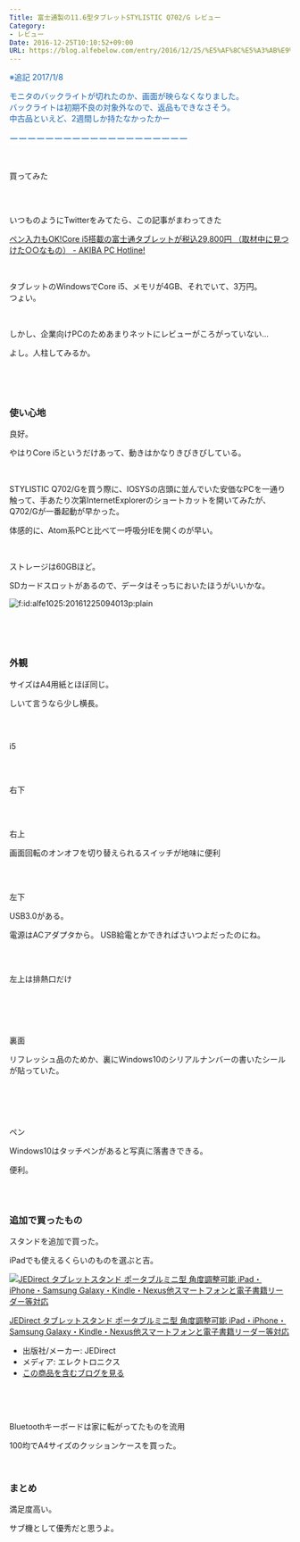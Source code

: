 ```yaml
---
Title: 富士通製の11.6型タブレットSTYLISTIC Q702/G レビュー
Category:
- レビュー
Date: 2016-12-25T10:10:52+09:00
URL: https://blog.alfebelow.com/entry/2016/12/25/%E5%AF%8C%E5%A3%AB%E9%80%9A%E8%A3%BD%E3%81%AE11.6%E5%9E%8B%E3%82%BF%E3%83%96%E3%83%AC%E3%83%83%E3%83%88STYLISTIC_Q702/G_%E3%83%AC%E3%83%93%E3%83%A5%E3%83%BC_1
---
```


<p><span style="color: #1464b3;">※追記 2017/1/8</span></p>
<p><span style="color: #1464b3;"> モニタのバックライトが切れたのか、画面が映らなくなりました。</span><br /><span style="color: #1464b3;">バックライトは初期不良の対象外なので、返品もできなさそう。</span><br /><span style="color: #1464b3;">中古品といえど、2週間しか持たなかったかー</span></p>
<p><span style="color: #1464b3;"><span style="font-family: 'Helvetica Neue', Helvetica, Arial, 'ヒラギノ角ゴ Pro W3', 'Hiragino Kaku Gothic Pro', メイリオ, Meiryo, 'ＭＳ Ｐゴシック', 'MS PGothic', sans-serif; font-size: 16px; font-style: normal; font-variant-ligatures: normal; font-variant-caps: normal; font-weight: normal; letter-spacing: normal; orphans: 2; text-align: start; text-indent: 0px; text-transform: none; white-space: normal; widows: 2; word-spacing: 0px; -webkit-text-stroke-width: 0px; background-color: #ffffff; float: none; display: inline !important;">ーーーーーーーーーー</span><span style="font-family: 'Helvetica Neue', Helvetica, Arial, 'ヒラギノ角ゴ Pro W3', 'Hiragino Kaku Gothic Pro', メイリオ, Meiryo, 'ＭＳ Ｐゴシック', 'MS PGothic', sans-serif; font-size: 16px; font-style: normal; font-variant-ligatures: normal; font-variant-caps: normal; font-weight: normal; letter-spacing: normal; orphans: 2; text-align: start; text-indent: 0px; text-transform: none; white-space: normal; widows: 2; word-spacing: 0px; -webkit-text-stroke-width: 0px; background-color: #ffffff; float: none; display: inline !important;">ーーーーーーーーーー</span></span></p>
<p> </p>
<p>買ってみた</p>
<p><img class="magnifiable" src="https://cdn-ak2.f.st-hatena.com/images/fotolife/a/alfe1025/20010222/20010222125230.jpg" alt="" /></p>
<p> </p>
<p>いつものようにTwitterをみてたら、この記事がまわってきた</p>
<p><a href="http://akiba-pc.watch.impress.co.jp/docs/wakiba/find/1035674.html">ペン入力もOK!Core i5搭載の富士通タブレットが税込29,800円 （取材中に見つけた○○なもの） - AKIBA PC Hotline!</a></p>
<p> </p>
<p>タブレットのWindowsでCore i5、メモリが4GB、それでいて、3万円。<br />つょい。</p>
<p> </p>
<p>しかし、企業向けPCのためあまりネットにレビューがころがっていない...</p>
<p>よし。人柱してみるか。</p>
<p> </p>
<p><!-- more --></p>
<p> </p>

### 使い心地

<p>良好。</p>
<p>やはりCore i5というだけあって、動きはかなりきびきびしている。</p>
<p> </p>
<p>STYLISTIC Q702/Gを買う際に、IOSYSの店頭に並んでいた安価なPCを一通り触って、手あたり次第InternetExplorerのショートカットを開いてみたが、Q702/Gが一番起動が早かった。</p>
<p>体感的に、Atom系PCと比べて一呼吸分IEを開くのが早い。</p>
<p> </p>
<p>ストレージは60GBほど。</p>
<p>SDカードスロットがあるので、データはそっちにおいたほうがいいかな。</p>
<p><img class="hatena-fotolife" title="f:id:alfe1025:20161225094013p:plain" src="https://cdn-ak.f.st-hatena.com/images/fotolife/a/alfe1025/20161225/20161225094013.png" alt="f:id:alfe1025:20161225094013p:plain" /></p>
<p> </p>
<p> </p>

### 外観

<p>サイズはA4用紙とほぼ同じ。</p>
<p>しいて言うなら少し横長。</p>
<p><img class="magnifiable" src="https://cdn-ak2.f.st-hatena.com/images/fotolife/a/alfe1025/20010222/20010222125240.jpg" alt="" /></p>
<p> </p>
<p>i5</p>
<p><img class="magnifiable" src="https://cdn-ak2.f.st-hatena.com/images/fotolife/a/alfe1025/20010222/20010222125250.jpg" alt="" /></p>
<p> </p>
<p>右下</p>
<p><img class="magnifiable" src="https://cdn-ak2.f.st-hatena.com/images/fotolife/a/alfe1025/20010222/20010222125300.jpg" alt="" /></p>
<p> </p>
<p>右上</p>
<p>画面回転のオンオフを切り替えられるスイッチが地味に便利</p>
<p><img class="magnifiable" src="https://cdn-ak2.f.st-hatena.com/images/fotolife/a/alfe1025/20010222/20010222125310.jpg" alt="" /></p>
<p> </p>
<p>左下</p>
<p>USB3.0がある。</p>
<p>電源はACアダプタから。 USB給電とかできればさいつよだったのにね。</p>
<p><img class="magnifiable" src="https://lh3.googleusercontent.com/-yK6l8dLtha8/WF8YPF4LYzI/AAAAAAAAXRk/BOnf5IckH3YWWVn9Yw3CEkZgXKxghW4LACKgB/s1024/DSC00655_Ink_LI.jpg" alt="" /></p>
<p> </p>
<p>左上は排熱口だけ</p>
<p><img class="magnifiable" src="https://cdn-ak2.f.st-hatena.com/images/fotolife/a/alfe1025/20010222/20010222125330.jpg" alt="" /></p>
<p> </p>
<p> </p>
<p>裏面</p>
<p>リフレッシュ品のためか、裏にWindows10のシリアルナンバーの書いたシールが貼っていた。</p>
<p><img class="magnifiable" src="https://cdn-ak2.f.st-hatena.com/images/fotolife/a/alfe1025/20010222/20010222125340.jpg" alt="" /></p>
<p> </p>
<p> </p>
<p>ペン</p>
<p>Windows10はタッチペンがあると写真に落書きできる。</p>
<p>便利。</p>
<p><img class="magnifiable" src="https://cdn-ak2.f.st-hatena.com/images/fotolife/a/alfe1025/20010222/20010222125350.jpg" alt="" /></p>
<p> </p>

### 追加で買ったもの

<p>スタンドを追加で買った。</p>
<p>iPadでも使えるくらいのものを選ぶと吉。</p>
<div class="freezed">
<div class="hatena-asin-detail"><a href="http://www.amazon.co.jp/exec/obidos/ASIN/B0142I81S8/ab1025-22/"><img class="hatena-asin-detail-image" title="JEDirect タブレットスタンド ポータブルミニ型 角度調整可能 iPad・iPhone・Samsung Galaxy・Kindle・Nexus他スマートフォンと電子書籍リーダー等対応" src="https://images-fe.ssl-images-amazon.com/images/I/41dP7WEuFgL._SL160_.jpg" alt="JEDirect タブレットスタンド ポータブルミニ型 角度調整可能 iPad・iPhone・Samsung Galaxy・Kindle・Nexus他スマートフォンと電子書籍リーダー等対応" /></a>
<div class="hatena-asin-detail-info">
<p class="hatena-asin-detail-title"><a href="http://www.amazon.co.jp/exec/obidos/ASIN/B0142I81S8/ab1025-22/">JEDirect タブレットスタンド ポータブルミニ型 角度調整可能 iPad・iPhone・Samsung Galaxy・Kindle・Nexus他スマートフォンと電子書籍リーダー等対応</a></p>
<ul>
<li><span class="hatena-asin-detail-label">出版社/メーカー:</span> JEDirect</li>
<li><span class="hatena-asin-detail-label">メディア:</span> エレクトロニクス</li>
<li><a href="http://d.hatena.ne.jp/asin/B0142I81S8/ab1025-22" target="_blank">この商品を含むブログを見る</a></li>
</ul>
</div>
<div class="hatena-asin-detail-foot"> </div>
</div>
</div>
<p> </p>
<p>Bluetoothキーボードは家に転がってたものを流用</p>
<p>100均でA4サイズのクッションケースを買った。</p>
<p> </p>

### まとめ

<p>満足度高い。</p>
<p>サブ機として優秀だと思うよ。</p>
<p> </p>
<p> </p>
<p> </p>
